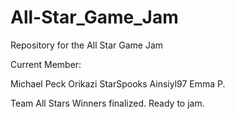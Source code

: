 # All-Star_Game_Jam
Repository for the All Star Game Jam

Current Member:

Michael Peck
Orikazi
StarSpooks
Ainsiyl97
Emma P.

Team All Stars Winners finalized.
Ready to jam.